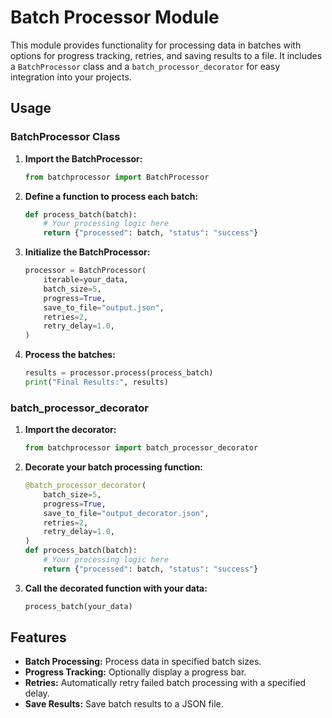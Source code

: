 # Batch Processor Module

This module provides functionality for processing data in batches with options for progress tracking, retries, and saving results to a file. It includes a `BatchProcessor` class and a `batch_processor_decorator` for easy integration into your projects.

## Usage

### BatchProcessor Class

1. **Import the BatchProcessor:**

   ```python
   from batchprocessor import BatchProcessor
   ```

2. **Define a function to process each batch:**

   ```python
   def process_batch(batch):
       # Your processing logic here
       return {"processed": batch, "status": "success"}
   ```

3. **Initialize the BatchProcessor:**

   ```python
   processor = BatchProcessor(
       iterable=your_data,
       batch_size=5,
       progress=True,
       save_to_file="output.json",
       retries=2,
       retry_delay=1.0,
   )
   ```

4. **Process the batches:**

   ```python
   results = processor.process(process_batch)
   print("Final Results:", results)
   ```

### batch_processor_decorator

1. **Import the decorator:**

   ```python
   from batchprocessor import batch_processor_decorator
   ```

2. **Decorate your batch processing function:**

   ```python
   @batch_processor_decorator(
       batch_size=5,
       progress=True,
       save_to_file="output_decorator.json",
       retries=2,
       retry_delay=1.0,
   )
   def process_batch(batch):
       # Your processing logic here
       return {"processed": batch, "status": "success"}
   ```

3. **Call the decorated function with your data:**

   ```python
   process_batch(your_data)
   ```

## Features

- **Batch Processing:** Process data in specified batch sizes.
- **Progress Tracking:** Optionally display a progress bar.
- **Retries:** Automatically retry failed batch processing with a specified delay.
- **Save Results:** Save batch results to a JSON file.

